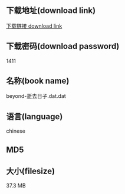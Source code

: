## 下载地址(download link)
[下载链接 download link](https://tutu365.netlify.app/?s=beyond-%E9%80%9D%E5%8E%BB%E6%97%A5%E5%AD%90.dat)

## 下载密码(download password)
1411

## 名称(book name)
beyond-逝去日子.dat.dat

## 语言(language)
chinese

## MD5


## 大小(filesize)
37.3 MB
